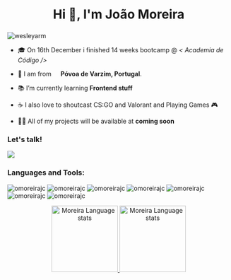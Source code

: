 <h1 align="center">Hi 👋, I'm João Moreira</h1>
<h3 align="center">  </i> </h3>

<p align="left"> <img src="https://komarev.com/ghpvc/?username=omoreirajc&label=Profile%20views&color=0e75b6&style=flat" alt="wesleyarm" /> </p>

- 🎓 On 16th December i finished 14 weeks bootcamp @ <i>< Academia de Código /></i>

- 📍 I am from <img src="https://cdn-icons-png.flaticon.com/512/3909/3909361.png" width="13"/> <b>Póvoa de Varzim, Portugal</b>.

- 📚 I’m currently learning **Frontend stuff**

- ☕ I also love to shoutcast CS:GO and Valorant and  Playing Games 🎮 

- 👨‍💻 All of my projects will be available at **coming soon**

<h3 align="left">Let's talk!</h3>

<div> 
  <a href="https://www.linkedin.com/in/moreirajc/" target="_blank"><img src="https://img.shields.io/badge/-LinkedIn-%230077B5?style=for-the-badge&logo=linkedin&logoColor=white" target="_blank"></a>
</div> 

<h3 align="left">Languages and Tools:</h3>

<p>
  <img src="https://img.shields.io/badge/JavaScript-F7DF1E?style=for-the-badge&logo=javascript&logoColor=black" alt="omoreirajc" />
  <img src="https://img.shields.io/badge/HTML5-E34F26?style=for-the-badge&logo=html5&logoColor=white" alt="omoreirajc" />
  <img src="https://img.shields.io/badge/CSS3-1572B6?style=for-the-badge&logo=css3&logoColor=white" alt="omoreirajc" />
  <img src="https://img.shields.io/badge/java-%23ED8B00.svg?style=for-the-badge&logo=java&logoColor=white" alt="omoreirajc" />
  <img src="https://img.shields.io/badge/IntelliJIDEA-000000.svg?style=for-the-badge&logo=intellij-idea&logoColor=white" alt="omoreirajc" />
  <img src="https://img.shields.io/badge/Visual_Studio_Code-0078D4?style=for-the-badge&logo=visual%20studio%20code&logoColor=white" alt="omoreirajc" />
  <img src="https://img.shields.io/badge/GIT-E44C30?style=for-the-badge&logo=git&logoColor=white" alt="omoreirajc" />
</p>

<div align="center">
  <a href="https://github.com/Netsujr">
  <img height="150em" src="https://github-readme-stats.vercel.app/api/top-langs/?username=omoreirajc&count_private=true&theme=dark&layout=compact" alt="Moreira Language stats" />
  <img height="150em" src="https://github-readme-stats.vercel.app/api?username=omoreirajc&theme=dark&show_icons=true&count_private=true" alt="Moreira Language stats" />
</div>
